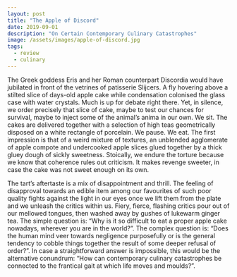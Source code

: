 ```yaml
---
layout: post
title: "The Apple of Discord"
date: 2019-09-01
description: "On Certain Contemporary Culinary Catastrophes"
image: /assets/images/apple-of-discord.jpg
tags:
  - review
  - culinary
---
```

The Greek goddess Eris and her Roman counterpart Discordia would have jubilated in front of the vetrines of patisserie Slijcers. A fly hovering above a stilted slice of days-old apple cake while condensation colonised the glass case with water crystals. Much is up for debate right there. Yet, in silence, we order precisely that slice of cake, maybe to test our chances for survival, maybe to inject some of the animal’s anima in our own. We sit. The cakes are delivered together with a selection of high teas geometrically disposed on a white rectangle of porcelain. We pause. We eat. The first impression is that of a weird mixture of textures, an unblended agglomerate of apple compote and undercooked apple slices glued together by a thick gluey dough of sickly sweetness. Stoically, we endure the torture because we know that coherence rules out criticism. It makes revenge sweeter, in case the cake was not sweet enough on its own.

The tart’s aftertaste is a mix of disappointment and thrill. The feeling of disapproval towards an edible item among our favourites of such poor quality fights against the light in our eyes once we lift them from the plate and we unleash the critics within us. Fiery, fierce, flashing critics pour out of our mellowed tongues, then washed away by gushes of lukewarm ginger tea. The simple question is: “Why is it so difficult to eat a proper apple cake nowadays, wherever you are in the world?”. The complex question is: “Does the human mind veer towards negligence purposefully or is the general tendency to cobble things together the result of some deeper refusal of order?”. In case a straightforward answer is impossible, this would be the alternative conundrum: “How can contemporary culinary catastrophes be connected to the frantical gait at which life moves and moulds?”.
